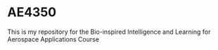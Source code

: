 # AE4350
This is my repository for the Bio-inspired Intelligence and Learning for Aerospace Applications Course
